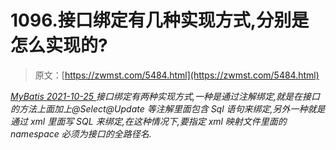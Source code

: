 <!--yml
category: 未分类
date: 0001-01-01 00:00:00
-->

# 1096.接口绑定有几种实现方式,分别是怎么实现的?

> 原文：[https://zwmst.com/5484.html](https://zwmst.com/5484.html)

   [ *MyBatis* ](https://zwmst.com/mybatis)*[ <time datetime="2021-10-25T23:45:36+08:00"> 2021-10-25 </time> ](https://zwmst.com/5484.html)  接口绑定有两种实现方式,一种是通过注解绑定,就是在接口的方法上面加上@Select@Update 等注解里面包含 Sql 语句来绑定,另外一种就是通过 xml 里面写 SQL 来绑定,在这种情况下,要指定 xml 映射文件里面的 namespace 必须为接口的全路径名.*